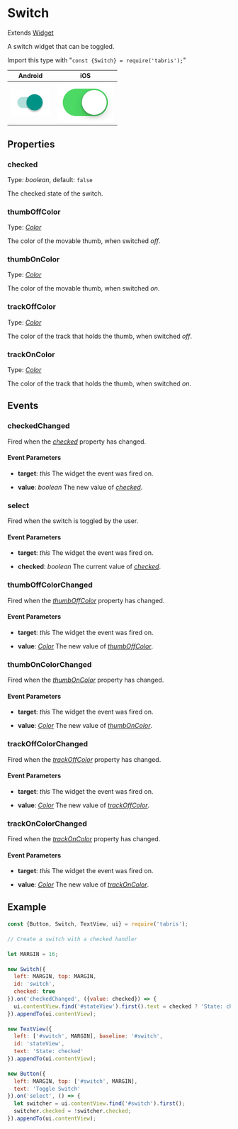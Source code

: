 ---
---
# Switch

Extends [Widget](Widget.md)

A switch widget that can be toggled.

Import this type with "`const {Switch} = require('tabris');`"

Android | iOS
--- | ---
![Switch on Android](img\android\Switch.png) | ![Switch on iOS](img\ios\Switch.png)

## Properties

### checked


Type: *boolean*, default: `false`

The checked state of the switch.

### thumbOffColor


Type: *[Color](../types.md#color)*

The color of the movable thumb, when switched *off*.

### thumbOnColor


Type: *[Color](../types.md#color)*

The color of the movable thumb, when switched *on*.

### trackOffColor


Type: *[Color](../types.md#color)*

The color of the track that holds the thumb, when switched *off*.

### trackOnColor


Type: *[Color](../types.md#color)*

The color of the track that holds the thumb, when switched *on*.


## Events

### checkedChanged

Fired when the [*checked*](#checked) property has changed.

#### Event Parameters 
- **target**: *this*
    The widget the event was fired on.

- **value**: *boolean*
    The new value of [*checked*](#checked).


### select

Fired when the switch is toggled by the user.

#### Event Parameters 
- **target**: *this*
    The widget the event was fired on.

- **checked**: *boolean*
    The current value of *[checked](#checked)*.


### thumbOffColorChanged

Fired when the [*thumbOffColor*](#thumbOffColor) property has changed.

#### Event Parameters 
- **target**: *this*
    The widget the event was fired on.

- **value**: *[Color](../types.md#color)*
    The new value of [*thumbOffColor*](#thumbOffColor).


### thumbOnColorChanged

Fired when the [*thumbOnColor*](#thumbOnColor) property has changed.

#### Event Parameters 
- **target**: *this*
    The widget the event was fired on.

- **value**: *[Color](../types.md#color)*
    The new value of [*thumbOnColor*](#thumbOnColor).


### trackOffColorChanged

Fired when the [*trackOffColor*](#trackOffColor) property has changed.

#### Event Parameters 
- **target**: *this*
    The widget the event was fired on.

- **value**: *[Color](../types.md#color)*
    The new value of [*trackOffColor*](#trackOffColor).


### trackOnColorChanged

Fired when the [*trackOnColor*](#trackOnColor) property has changed.

#### Event Parameters 
- **target**: *this*
    The widget the event was fired on.

- **value**: *[Color](../types.md#color)*
    The new value of [*trackOnColor*](#trackOnColor).





## Example
```js
const {Button, Switch, TextView, ui} = require('tabris');

// Create a switch with a checked handler

let MARGIN = 16;

new Switch({
  left: MARGIN, top: MARGIN,
  id: 'switch',
  checked: true
}).on('checkedChanged', ({value: checked}) => {
  ui.contentView.find('#stateView').first().text = checked ? 'State: checked' : 'State: unchecked';
}).appendTo(ui.contentView);

new TextView({
  left: ['#switch', MARGIN], baseline: '#switch',
  id: 'stateView',
  text: 'State: checked'
}).appendTo(ui.contentView);

new Button({
  left: MARGIN, top: ['#switch', MARGIN],
  text: 'Toggle Switch'
}).on('select', () => {
  let switcher = ui.contentView.find('#switch').first();
  switcher.checked = !switcher.checked;
}).appendTo(ui.contentView);
```